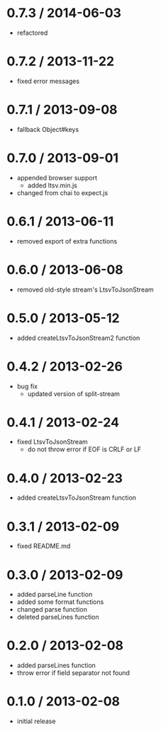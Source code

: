 # 0.7.3 / 2014-06-03

  - refactored

# 0.7.2 / 2013-11-22

  - fixed error messages

# 0.7.1 / 2013-09-08

  - fallback Object#keys

# 0.7.0 / 2013-09-01

  - appended browser support
    - added ltsv.min.js
  - changed from chai to expect.js

# 0.6.1 / 2013-06-11

  - removed export of extra functions

# 0.6.0 / 2013-06-08

  - removed old-style stream's LtsvToJsonStream

# 0.5.0 / 2013-05-12

  - added createLtsvToJsonStream2 function

# 0.4.2 / 2013-02-26

  - bug fix
    - updated version of split-stream

# 0.4.1 / 2013-02-24

  - fixed LtsvToJsonStream
    - do not throw error if EOF is CRLF or LF

# 0.4.0 / 2013-02-23

  - added createLtsvToJsonStream function

# 0.3.1 / 2013-02-09

  - fixed README.md

# 0.3.0 / 2013-02-09

  - added parseLine function
  - added some format functions
  - changed parse function
  - deleted parseLines function

# 0.2.0 / 2013-02-08

  - added parseLines function
  - throw error if field separator not found

# 0.1.0 / 2013-02-08

  - initial release

